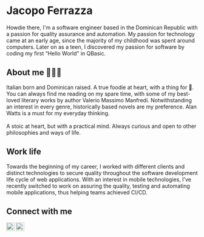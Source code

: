 

# Jacopo Ferrazza

Howdie there, I'm a software engineer based in the Dominican Republic with a passion for quality assurance and automation.  My passion for technology came at an early age, since the majority of my childhood was spent around computers.  Later on as a teen, I discovered my passion for software by coding my first “Hello World” in QBasic.


## About me 👨🏻‍💻

Italian born and Dominican raised. A true foodie at heart, with a thing for 🍕.<br/> You can always find me reading on my spare time, with some of my best-loved literary works by author Valerio Massimo Manfredi. Notwithstanding an interest in every genre, historically based novels are my preference.  Alan Watts is a must for my everyday thinking.<br/><br/> A stoic at heart, but with a practical mind. Always curious and open to other philosophies and ways of life. 

## Work life 
Towards the beginning of my career, I worked with different clients and distinct technologies to secure quality throughout the software development life cycle of web applications. With an interest in mobile technologies, I’ve recently switched to work on assuring the quality, testing and automating mobile applications, thus helping teams achieved CI/CD.

## Connect with me

<a href = "https://www.linkedin.com/in/jferrazza/"> 
<img align="left" alt="Jacopo Ferrazza | LinkedIn" width="22px" src="https://cdn.jsdelivr.net/npm/simple-icons@v3/icons/linkedin.svg"/>
</a>
<a href = "https://www.instagram.com/jacopoo_/" > 
<img align="left" alt="Jacopo Ferrazza | Instagram" width="22px" src="https://cdn.jsdelivr.net/npm/simple-icons@v3/icons/instagram.svg" />
</a>




